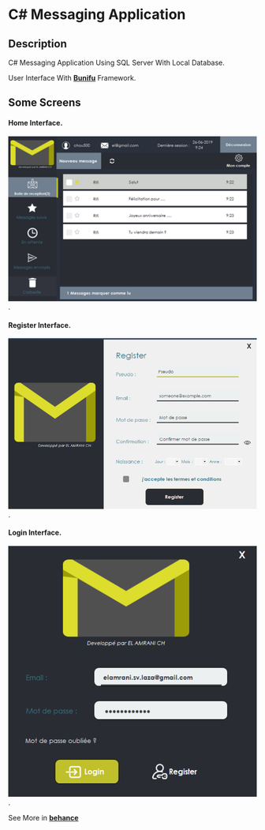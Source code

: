# C# Messaging Application

## Description
C# Messaging Application Using SQL Server With Local Database.

User Interface With **[Bunifu](https://bunifuframework.com/)** Framework.

## Some Screens

#### Home Interface.
![](/screens/01.jpg).

#### Register Interface.
![](/screens/05.png).

#### Login Interface.
![](/screens/06.png).

See More in **[behance](https://www.behance.net/gallery/82096399/Desktop-application-Boite-de-messagerie-utilisant-C)**
